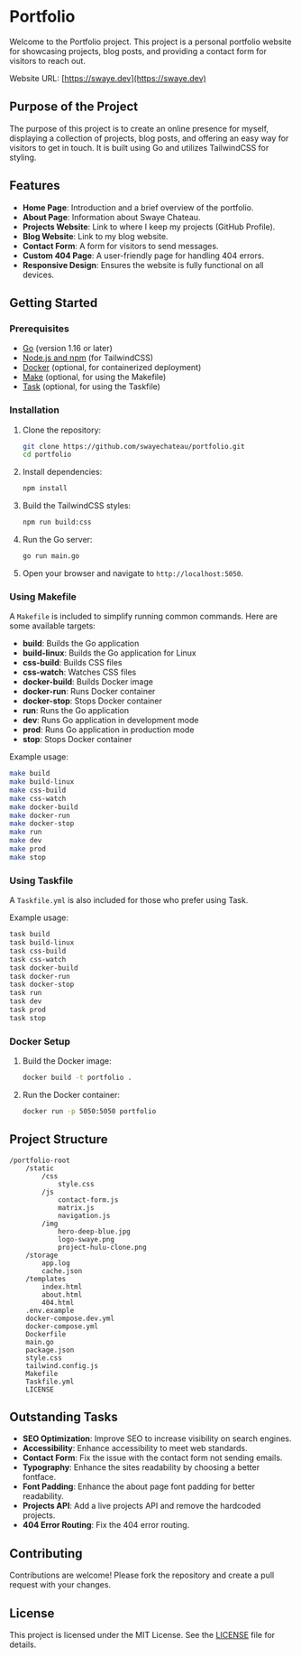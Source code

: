# Portfolio

Welcome to the Portfolio project. This project is a personal portfolio website for showcasing projects, blog posts, and providing a contact form for visitors to reach out.

Website URL: [https://swaye.dev](https://swaye.dev)

## Purpose of the Project

The purpose of this project is to create an online presence for myself, displaying a collection of projects, blog posts, and offering an easy way for visitors to get in touch. It is built using Go and utilizes TailwindCSS for styling.

## Features

- **Home Page**: Introduction and a brief overview of the portfolio.
- **About Page**: Information about Swaye Chateau.
- **Projects Website**: Link to where I keep my projects (GitHub Profile).
- **Blog Website**: Link to my blog website.
- **Contact Form**: A form for visitors to send messages.
- **Custom 404 Page**: A user-friendly page for handling 404 errors.
- **Responsive Design**: Ensures the website is fully functional on all devices.

## Getting Started

### Prerequisites

- [Go](https://golang.org/dl/) (version 1.16 or later)
- [Node.js and npm](https://nodejs.org/) (for TailwindCSS)
- [Docker](https://www.docker.com/) (optional, for containerized deployment)
- [Make](https://www.gnu.org/software/make/) (optional, for using the Makefile)
- [Task](https://taskfile.dev/) (optional, for using the Taskfile)

### Installation

1. Clone the repository:

   ```sh
   git clone https://github.com/swayechateau/portfolio.git
   cd portfolio
   ```

2. Install dependencies:

   ```sh
   npm install
   ```

3. Build the TailwindCSS styles:

   ```sh
   npm run build:css
   ```

4. Run the Go server:

   ```sh
   go run main.go
   ```

5. Open your browser and navigate to `http://localhost:5050`.

### Using Makefile

A `Makefile` is included to simplify running common commands. Here are some available targets:

- **build**: Builds the Go application
- **build-linux**: Builds the Go application for Linux
- **css-build**: Builds CSS files
- **css-watch**: Watches CSS files
- **docker-build**: Builds Docker image
- **docker-run**: Runs Docker container
- **docker-stop**: Stops Docker container
- **run**: Runs the Go application
- **dev**: Runs Go application in development mode
- **prod**: Runs Go application in production mode
- **stop**: Stops Docker container

Example usage:

```sh
make build
make build-linux
make css-build
make css-watch
make docker-build
make docker-run
make docker-stop
make run
make dev
make prod
make stop
```

### Using Taskfile

A `Taskfile.yml` is also included for those who prefer using Task.

Example usage:

```sh
task build
task build-linux
task css-build
task css-watch
task docker-build
task docker-run
task docker-stop
task run
task dev
task prod
task stop
```

### Docker Setup

1. Build the Docker image:

   ```sh
   docker build -t portfolio .
   ```

2. Run the Docker container:

   ```sh
   docker run -p 5050:5050 portfolio
   ```

## Project Structure

```
/portfolio-root
    /static
        /css
            style.css
        /js
            contact-form.js
            matrix.js
            navigation.js
        /img
            hero-deep-blue.jpg
            logo-swaye.png
            project-hulu-clone.png
    /storage
        app.log
        cache.json
    /templates
        index.html
        about.html
        404.html
    .env.example
    docker-compose.dev.yml
    docker-compose.yml
    Dockerfile
    main.go
    package.json
    style.css
    tailwind.config.js
    Makefile
    Taskfile.yml
    LICENSE
```

## Outstanding Tasks

- **SEO Optimization**: Improve SEO to increase visibility on search engines.
- **Accessibility**: Enhance accessibility to meet web standards.
- **Contact Form**: Fix the issue with the contact form not sending emails.
- **Typography**: Enhance the sites readability by choosing a better fontface.
- **Font Padding**: Enhance the about page font padding for better readability.
- **Projects API**: Add a live projects API and remove the hardcoded projects.
- **404 Error Routing**: Fix the 404 error routing.

## Contributing

Contributions are welcome! Please fork the repository and create a pull request with your changes.

## License

This project is licensed under the MIT License. See the [LICENSE](LICENSE) file for details.
